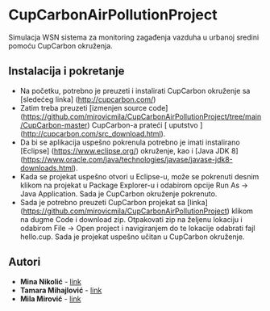 # CupCarbonAirPollutionProject
Simulacja WSN sistema za monitoring zagađenja vazduha u urbanoj sredini pomoću CupCarbon okruženja.

## Instalacija i pokretanje

- Na početku, potrebno je preuzeti i instalirati CupCarbon okruženje sa [sledećeg linka] (http://cupcarbon.com/)
- Zatim treba preuzeti [izmenjen source code] (https://github.com/mirovicmila/CupCarbonAirPollutionProject/tree/main/CupCarbon-master) CupCarbon-a prateći [ uputstvo ] (http://cupcarbon.com/src_download.html).
- Da bi se aplikacija uspešno pokrenula potrebno je imati instalirano [Eclipse] (https://www.eclipse.org/) okruženje, kao i [Java JDK 8] (https://www.oracle.com/java/technologies/javase/javase-jdk8-downloads.html).
- Kada se projekat uspešno otvori u Eclipse-u, može se pokrenuti desnim klikom na projekat u Package Explorer-u i odabirom opcije Run As -> Java Application. Sada je CupCarbon okruženje pokrenuto. 
- Sada je potrebno preuzeti CupCarbon projekat sa [linka] (https://github.com/mirovicmila/CupCarbonAirPollutionProject) klikom na dugme Code i download zip. Otpakovati zip na željenu lokaciju i odabirom File -> Open project i navigiranjem do te lokacije odabrati fajl hello.cup. Sada je projekat uspešno učitan u CupCarbon okruženje. 

## Autori

* **Mina Nikolić** - [link](https://github.com/MinaNikolic98)
* **Tamara Mihajlović** - [link](https://github.com/tamaramihajlovic)
* **Mila Mirović** - [link](https://github.com/mirovicmila)

